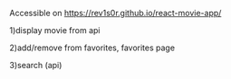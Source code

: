 Accessible on https://rev1s0r.github.io/react-movie-app/

1)display movie from api

2)add/remove from favorites, favorites page

3)search (api)
